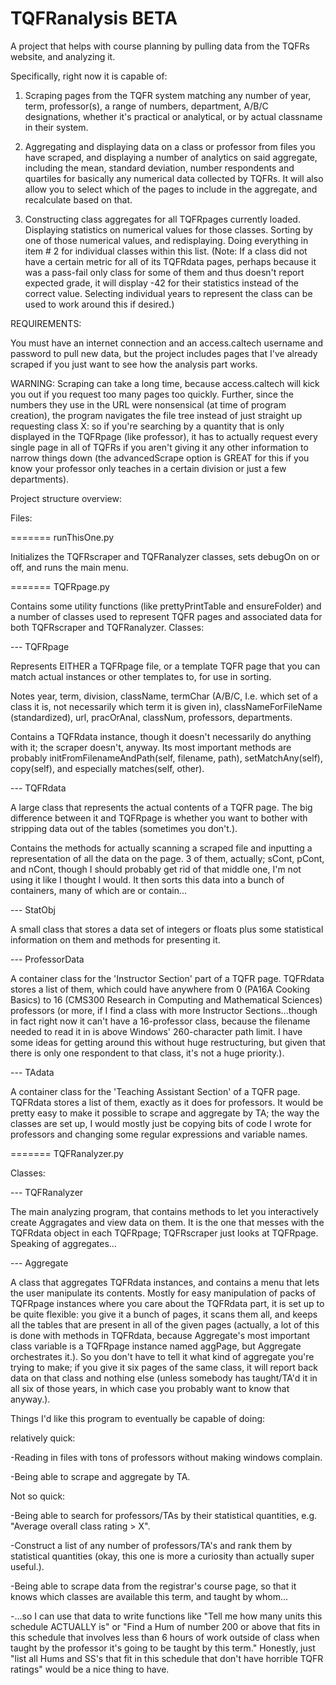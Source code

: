 # TQFRanalysis BETA
A project that helps with course planning by pulling data from the TQFRs website, and analyzing it. 

Specifically, right now it is capable of:

1. Scraping pages from the TQFR system matching any number of year, term, professor(s), a range of numbers, department, A/B/C designations, whether it's practical or analytical, or by actual classname in their system.

2. Aggregating and displaying data on a class or professor from files you have scraped, and displaying a number of analytics on said aggregate, including the mean, standard deviation, number respondents and quartiles for basically any numerical data collected by TQFRs. It will also allow you to select which of the pages to include in the aggregate, and recalculate based on that.

3. Constructing class aggregates for all TQFRpages currently loaded. Displaying statistics on numerical values for those classes. Sorting by one of those numerical values, and redisplaying. Doing everything in item # 2 for individual classes within this list. (Note: If a class did not have a certain metric for all of its TQFRdata pages, perhaps because it was a pass-fail only class for some of them and thus doesn't report expected grade, it will display -42 for their statistics instead of the correct value. Selecting individual years to represent the class can be used to work around this if desired.)

REQUIREMENTS:

You must have an internet connection and an access.caltech username and password to pull new data, but the project includes pages that I've already scraped if you just want to see how the analysis part works.

WARNING:
Scraping can take a long time, because access.caltech will kick you out if you request too many pages too quickly. Further, since the numbers they use in the URL were nonsensical (at time of program creation), the program navigates the file tree instead of just straight up requesting class X: so if you're searching by a quantity that is only displayed in the TQFRpage (like professor), it has to actually request every single page in all of TQFRs if you aren't giving it any other information to narrow things down (the advancedScrape option is GREAT for this if you know your professor only teaches in a certain division or just a few departments).

Project structure overview:

Files:

======= runThisOne.py 

Initializes the TQFRscraper and TQFRanalyzer classes, sets debugOn on or off, and runs the main menu.

======= TQFRpage.py 

Contains some utility functions (like prettyPrintTable and ensureFolder) and a number of classes used to represent TQFR pages and associated data for both TQFRscraper and TQFRanalyzer. Classes:

--- TQFRpage

Represents EITHER a TQFRpage file, or a template TQFR page that you can match actual instances or other templates to, for use in sorting.

Notes year, term, division, className, termChar (A/B/C, I.e. which set of a class it is, not necessarily which term it is given in), classNameForFileName (standardized), url, pracOrAnal, classNum, professors, departments. 

Contains a TQFRdata instance, though it doesn't necessarily do anything with it; the scraper doesn't, anyway.
Its most important methods are probably initFromFilenameAndPath(self, filename, path), setMatchAny(self), copy(self), and especially matches(self, other).

--- TQFRdata

A large class that represents the actual contents of a TQFR page. The big difference between it and TQFRpage is whether you want to bother with stripping data out of the tables (sometimes you don't.).

Contains the methods for actually scanning a scraped file and inputting a representation of all the data on the page. 3 of them, actually; sCont, pCont, and nCont, though I should probably get rid of that middle one, I'm not using it like I thought I would.
It then sorts this data into a bunch of containers, many of which are or contain...

--- StatObj

A small class that stores a data set of integers or floats plus some statistical information on them and methods for presenting it.

--- ProfessorData

A container class for the 'Instructor Section' part of a TQFR page. TQFRdata stores a list of them, which could have anywhere from 0 (PA16A Cooking Basics) to 16 (CMS300 Research in Computing and Mathematical Sciences) professors (or more, if I find a class with more Instructor Sections...though in fact right now it can't have a 16-professor class, because the filename needed to read it in is above Windows' 260-character path limit. I have some ideas for getting around this without huge restructuring, but given that there is only one respondent to that class, it's not a huge priority.).

--- TAdata 

A container class for the 'Teaching Assistant Section' of a TQFR page. TQFRdata stores a list of them, exactly as it does for professors. It would be pretty easy to make it possible to scrape and aggregate by TA; the way the classes are set up, I would mostly just be copying bits of code I wrote for professors and changing some regular expressions and variable names.

======= TQFRanalyzer.py

Classes:

--- TQFRanalyzer

The main analyzing program, that contains methods to let you interactively create Aggragates and view data on them. It is the one that messes with the TQFRdata object in each TQFRpage; TQFRscraper just looks at TQFRpage. Speaking of aggregates...

--- Aggregate

A class that aggregates TQFRdata instances, and contains a menu that lets the user manipulate its contents. Mostly for easy manipulation of packs of TQFRpage instances where you care about the TQFRdata part, it is set up to be quite flexible: you give it a bunch of pages, it scans them all, and keeps all the tables that are present in all of the given pages (actually, a lot of this is done with methods in TQFRdata, because Aggregate's most important class variable is a TQFRpage instance named aggPage, but Aggregate orchestrates it.). So you don't have to tell it what kind of aggregate you're trying to make; if you give it six pages of the same class, it will report back data on that class and nothing else (unless somebody has taught/TA'd it in all six of those years, in which case you probably want to know that anyway.).


Things I'd like this program to eventually be capable of doing:

relatively quick:

-Reading in files with tons of professors without making windows complain.

-Being able to scrape and aggregate by TA.

Not so quick:

-Being able to search for professors/TAs by their statistical quantities, e.g. "Average overall class rating > X".

-Construct a list of any number of professors/TA's and rank them by statistical quantities (okay, this one is more a curiosity than actually super useful.).

-Being able to scrape data from the registrar's course page, so that it knows which classes are available this term, and taught by whom...

-...so I can use that data to write functions like "Tell me how many units this schedule ACTUALLY is" or "Find a Hum of number 200 or above that fits in this schedule that involves less than 6 hours of work outside of class when taught by the professor it's going to be taught by this term." Honestly, just "list all Hums and SS's that fit in this schedule that don't have horrible TQFR ratings" would be a nice thing to have.



